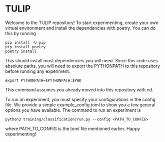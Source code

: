 # TULIP
Welcome to the TULIP repository! To start experimenting, create your own virtual environment
and install the dependencies with poetry. You can do this by running

```
pip install -U pip
pip install poetry
poetry install
```

This should install most dependencies you will need. Since this code uses absolute paths, you 
will need to export the PYTHONPATH to this repository before running any experiment.

```
export PYTHONPATH=$PYTHONPATH:$PWD
```

This command assumes you already moved into this repository with cd.

To run an experiment, you must specify your configurations in the config file. We provide a
simple example_config.toml to show you a few general options you have available. The command
to run an experiment is

```
python3 training/classification/run.py --config <PATH_TO_CONFIG>
```

where PATH_TO_CONFIG is the toml file mentioned earlier. Happy experimenting!
